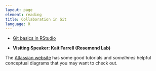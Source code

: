 ```yaml
---
layout: page
element: reading
title: Collaboration in Git
language: R
---
```


* [Git basics in RStudio](http://nicercode.github.io/git/rstudio.html)

* **Visiting Speaker: Kait Farrell (Rosemond Lab)**


The [Atlassian website](https://www.atlassian.com/git/tutorials/syncing) has some good tutorials and *sometimes* helpful conceptual diagrams that you may want to check out.
